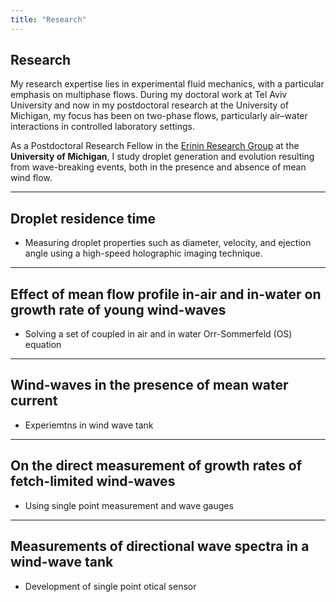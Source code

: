 ```yaml
---
title: "Research"
---
```


## Research

My research expertise lies in experimental fluid mechanics, with a particular emphasis on multiphase flows. During my doctoral work at Tel Aviv University and now in my postdoctoral research at the University of Michigan, my focus has been on two-phase flows, particularly air–water interactions in controlled laboratory settings.

As a Postdoctoral Research Fellow in the [Erinin Research Group](https://erinin.engin.umich.edu/) at the **University of Michigan**, I study droplet generation and evolution resulting from wave-breaking events, both in the presence and absence of mean wind flow.

---
## Droplet residence time 

- Measuring droplet properties such as diameter, velocity, and ejection angle using a high-speed holographic imaging technique. 

---
## Effect of mean flow profile in-air and in-water on growth rate of young wind-waves

- Solving a set of coupled in air and in water Orr-Sommerfeld (OS) equation

---
## Wind-waves in the presence of mean water current

- Experiemtns in wind wave tank

---
## On the direct measurement of growth rates of fetch-limited wind-waves

- Using single point measurement and wave gauges

---
## Measurements of directional wave spectra in a wind-wave tank

- Development of single point otical sensor 
